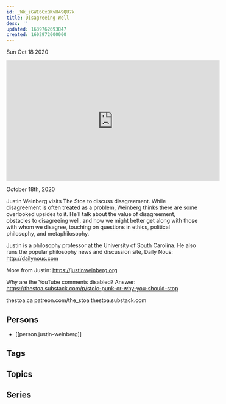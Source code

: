 ```yaml
---
id: _Wk_zGWI6CxQKvH49QU7k
title: Disagreeing Well
desc: ''
updated: 1639762693847
created: 1602972000000
---
```





Sun Oct 18 2020

<iframe width="560" height="315" src="https://www.youtube.com/embed/mr3I2u17IaY" title="Disagreeing Well w/ Justin Weinberg" frameborder="0" allow="accelerometer; autoplay; clipboard-write; encrypted-media; gyroscope; picture-in-picture" allowfullscreen ></iframe>

October 18th, 2020

Justin Weinberg visits The Stoa to discuss disagreement. While disagreement is often treated as a problem, Weinberg thinks there are some overlooked upsides to it. He’ll talk about the value of disagreement, obstacles to disagreeing well, and how we might better get along with those with whom we disagree, touching on questions in ethics, political philosophy, and metaphilosophy.

Justin is a philosophy professor at the University of South Carolina. He also runs the popular philosophy news and discussion site, Daily Nous: http://dailynous.com

More from Justin: https://justinweinberg.org

Why are the YouTube comments disabled? Answer: https://thestoa.substack.com/p/stoic-punk-or-why-you-should-stop

thestoa.ca
patreon.com/the_stoa
thestoa.substack.com

## Persons

- [[person.justin-weinberg]]

## Tags



## Topics



## Series



